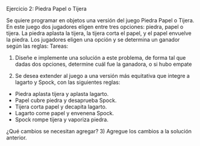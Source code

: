 Ejercicio 2: Piedra Papel o Tijera

Se quiere programar en objetos una versión del juego Piedra Papel o Tijera. En este juego dos jugadores eligen entre tres opciones: piedra, papel o tijera. La piedra aplasta la tijera, la tijera corta el papel, y el papel envuelve la piedra. Los jugadores eligen una opción y se determina un ganador según las reglas: 
Tareas:

1) Diseñe e implemente una solución a este problema, de forma tal que dadas dos opciones, determine cuál fue la ganadora, o si hubo empate

2) Se desea extender al juego a una versión más equitativa que integre a lagarto y Spock, con las siguientes reglas:
  - Piedra aplasta tijera y aplasta lagarto.
  - Papel cubre piedra y desaprueba Spock.
  - Tijera corta papel y decapita lagarto.
  - Lagarto come papel y envenena Spock.
  - Spock rompe tijera y vaporiza piedra.

¿Qué cambios se necesitan agregar?
3) Agregue los cambios a la solución anterior.
